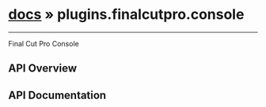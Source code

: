 # [docs](index.md) » plugins.finalcutpro.console
---

Final Cut Pro Console

## API Overview

## API Documentation


